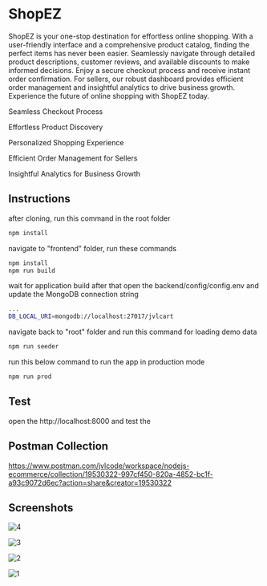 # ShopEZ

ShopEZ is your one-stop destination for effortless online shopping. With a user-friendly interface and a comprehensive product catalog, finding the perfect items has never been easier. Seamlessly navigate through detailed product descriptions, customer reviews, and available discounts to make informed decisions. Enjoy a secure checkout process and receive instant order confirmation. For sellers, our robust dashboard provides efficient order management and insightful analytics to drive business growth. Experience the future of online shopping with ShopEZ today.

Seamless Checkout Process

Effortless Product Discovery

Personalized Shopping Experience

Efficient Order Management for Sellers

Insightful Analytics for Business Growth

## Instructions

after cloning, run this command in the root folder
```bash
npm install
```
navigate to "frontend" folder, run these commands 
```bash
npm install
npm run build
```
wait for application build
after that open the backend/config/config.env
and update the MongoDB connection string
```bash
...
DB_LOCAL_URI=mongodb://localhost:27017/jvlcart
```

navigate back to "root" folder and run this command for loading demo data
```bash
npm run seeder
```

run this below command to run the app in production mode
```bash
npm run prod
```


## Test
open the http://localhost:8000 and test the 

## Postman Collection
https://www.postman.com/jvlcode/workspace/nodejs-ecommerce/collection/19530322-997cf450-820a-4852-bc1f-a93c9072d6ec?action=share&creator=19530322

## Screenshots
![4](https://github.com/user-attachments/assets/3a8c0f1d-5483-4580-8d2e-98dfd6ad5809)

![3](https://github.com/user-attachments/assets/5d2e2df5-1c23-4b04-a5d8-a294f51efbea)

![2](https://github.com/user-attachments/assets/bbd7d9e3-39b1-4325-8b82-4742fe6188a0)

![1](https://github.com/user-attachments/assets/6cca0111-8069-4dca-8202-16de1c6dc8aa)


